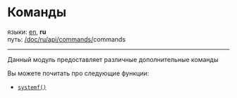 # Команды

языки: [en](/doc/api/commands/commands/index.md), **ru**\
путь: [/](/README.md)[doc/](/doc/index.md)[ru/](/doc/ru/index.md)[api/](/doc/ru/api/index.md)[commands/](/doc/ru/api/commands/index.md)commands

---

Данный модуль предоставляет различные дополнительные команды

Вы можете почитать про следующие функции:

+ [`systemf()`](/doc/ru/api/commands/commands/systemf.md)